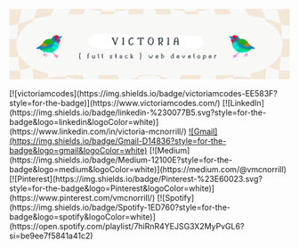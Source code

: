 ![headerimage](https://github.com/victoriamcn/victoriamcn/blob/main/vm%20(2).png?raw=true)

<div position="center">
[![victoriamcodes](https://img.shields.io/badge/victoriamcodes-EE583F?style=for-the-badge)](https://www.victoriamcodes.com/)
[![LinkedIn](https://img.shields.io/badge/linkedin-%230077B5.svg?style=for-the-badge&logo=linkedin&logoColor=white)](https://www.linkedin.com/in/victoria-mcnorrill/)
<a href="mailto:vmcnorrill@gmail.com">![Gmail](https://img.shields.io/badge/Gmail-D14836?style=for-the-badge&logo=gmail&logoColor=white)</a>
[![Medium](https://img.shields.io/badge/Medium-12100E?style=for-the-badge&logo=medium&logoColor=white)](https://medium.com/@vmcnorrill)
[![Pinterest](https://img.shields.io/badge/Pinterest-%23E60023.svg?style=for-the-badge&logo=Pinterest&logoColor=white)](https://www.pinterest.com/vmcnorrill/)
[![Spotify](https://img.shields.io/badge/Spotify-1ED760?style=for-the-badge&logo=spotify&logoColor=white)](https://open.spotify.com/playlist/7hiRnR4YEJSG3X2MyPvGL6?si=be9ee7f5841a41c2)
</div>
